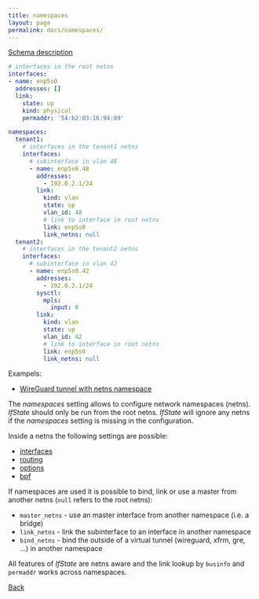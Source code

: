```yaml
---
title: namespaces
layout: page
permalink: docs/namespaces/
---
```


[Schema description](../../schema/#namespaces_pattern1)
 
```yaml
# interfaces in the root netns
interfaces:
- name: enp5s0
  addresses: []
  link:
    state: up
    kind: physical
    permaddr: '54:b2:03:16:94:09'

namespaces:
  tenant1:
    # interfaces in the tenant1 netns
    interfaces:
      # subinterface in vlan 48
      - name: enp5s0.48
        addresses:
          - 192.0.2.1/24
        link:
          kind: vlan
          state: up
          vlan_id: 48
          # link to interface in root netns
          link: enp5s0
          link_netns: null
  tenant2:
    # interfaces in the tenant2 netns
    interfaces:
      # subinterface in vlan 42
      - name: enp5s0.42
        addresses:
          - 192.0.2.1/24
        sysctl:
          mpls:
            input: 0
        link:
          kind: vlan
          state: up
          vlan_id: 42
          # link to interface in root netns
          link: enp5s0
          link_netns: null
```

Exampels:
- [WireGuard tunnel with netns namespace](../../examples/wireguard-netns.html)

The *namespaces* setting allows to configure network namespaces (netns). *IfState* should only be run from the root netns. *IfState* will ignore any netns if the *namespaces* setting is missing in the configuration.

Inside a netns the following settings are possible:
- [interfaces](../interfaces)
- [routing](../routing)
- [options](../options)
- [bpf](../bpf)

If namespaces are used it is possible to bind, link or use a master from another netns (`null` refers to the root netns):

- `master_netns` - use an master interface from another namespace (i.e. a bridge)
- `link_netns` - link the subinterface to an interface in another namespace
- `bind_netns` - bind the outside of a virtual tunnel (wireguard, xfrm, gre, …) in another namespace

All features of *IfState* are netns aware and the link lookup by `businfo` and `permaddr` works across namespaces.

[Back](..#configuration-file)
